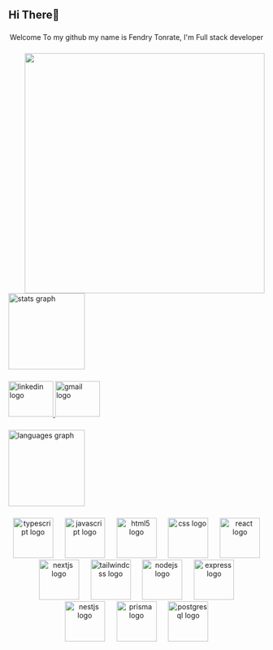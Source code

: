 <h2 align="left">Hi There👋</h2>

###

<p align="center">Welcome To my github my name is Fendry Tonrate, I'm Full stack developer</p>

###

<img align="right" height="472" src="https://i.pinimg.com/736x/bb/79/55/bb7955a6457486800f09a83f0cfddaf6.jpg"  />

###

<div align="left">
  <img src="https://github-readme-stats.vercel.app/api?username=fento2&hide_title=false&hide_rank=false&show_icons=true&include_all_commits=true&count_private=true&disable_animations=false&theme=tokyonight&locale=en&hide_border=false&order=1" height="150" alt="stats graph"  />
</div>

###

<div align="left">
  <a href="https://www.linkedin.com/in/fendry-tonrate-0a46b9348/" target="_blank">
    <img src="https://raw.githubusercontent.com/maurodesouza/profile-readme-generator/master/src/assets/icons/social/linkedin/default.svg" width="88" height="70" alt="linkedin logo"  />
  </a>
  <a href="ftonrate91@gmail.com" target="_blank">
    <img src="https://raw.githubusercontent.com/maurodesouza/profile-readme-generator/master/src/assets/icons/social/gmail/default.svg" width="88" height="70" alt="gmail logo"  />
  </a>
</div>

###

<div align="left">
  <img src="https://github-readme-stats.vercel.app/api/top-langs?username=fento2&locale=en&hide_title=false&layout=compact&card_width=320&langs_count=5&theme=rose_pine&hide_border=false&order=2" height="150" alt="languages graph"  />
</div>

###

<div align="center">
  <img src="https://skillicons.dev/icons?i=ts" height="79" alt="typescript logo"  />
  <img width="15" />
  <img src="https://skillicons.dev/icons?i=js" height="79" alt="javascript logo"  />
  <img width="15" />
  <img src="https://cdn.jsdelivr.net/gh/devicons/devicon/icons/html5/html5-original.svg" height="79" alt="html5 logo"  />
  <img width="15" />
  <img src="https://cdn.jsdelivr.net/gh/devicons/devicon/icons/css3/css3-original.svg" height="79" alt="css logo"  />
  <img width="15" />
  <img src="https://skillicons.dev/icons?i=react" height="79" alt="react logo"  />
  <img width="15" />
  <img src="https://skillicons.dev/icons?i=nextjs" height="79" alt="nextjs logo"  />
  <img width="15" />
  <img src="https://skillicons.dev/icons?i=tailwind" height="79" alt="tailwindcss logo"  />
  <img width="15" />
  <img src="https://skillicons.dev/icons?i=nodejs" height="79" alt="nodejs logo"  />
  <img width="15" />
  <img src="https://skillicons.dev/icons?i=express" height="79" alt="express logo"  />
  <img width="15" />
  <img src="https://skillicons.dev/icons?i=nestjs" height="79" alt="nestjs logo"  />
  <img width="15" />
  <img src="https://skillicons.dev/icons?i=prisma" height="79" alt="prisma logo"  />
  <img width="15" />
  <img src="https://skillicons.dev/icons?i=postgres" height="79" alt="postgresql logo"  />
</div>

###
